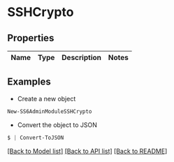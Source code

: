 # SSHCrypto
## Properties

Name | Type | Description | Notes
------------ | ------------- | ------------- | -------------

## Examples

- Create a new object
```powershell
New-SS6AdminModuleSSHCrypto 
```

- Convert the object to JSON
```powershell
$ | Convert-ToJSON
```


[[Back to Model list]](../README.md#documentation-for-models) [[Back to API list]](../README.md#documentation-for-api-endpoints) [[Back to README]](../README.md)

